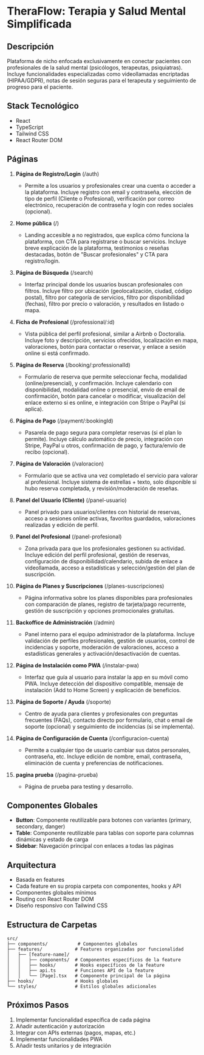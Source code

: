 # TheraFlow: Terapia y Salud Mental Simplificada

## Descripción
Plataforma de nicho enfocada exclusivamente en conectar pacientes con profesionales de la salud mental (psicólogos, terapeutas, psiquiatras). Incluye funcionalidades especializadas como videollamadas encriptadas (HIPAA/GDPR), notas de sesión seguras para el terapeuta y seguimiento de progreso para el paciente.

## Stack Tecnológico
- React
- TypeScript
- Tailwind CSS
- React Router DOM

## Páginas
1. **Página de Registro/Login** (/auth)
   - Permite a los usuarios y profesionales crear una cuenta o acceder a la plataforma. Incluye registro con email y contraseña, elección de tipo de perfil (Cliente o Profesional), verificación por correo electrónico, recuperación de contraseña y login con redes sociales (opcional).

2. **Home pública** (/)
   - Landing accesible a no registrados, que explica cómo funciona la plataforma, con CTA para registrarse o buscar servicios. Incluye breve explicación de la plataforma, testimonios o reseñas destacadas, botón de "Buscar profesionales" y CTA para registro/login.

3. **Página de Búsqueda** (/search)
   - Interfaz principal donde los usuarios buscan profesionales con filtros. Incluye filtro por ubicación (geolocalización, ciudad, código postal), filtro por categoría de servicios, filtro por disponibilidad (fechas), filtro por precio o valoración, y resultados en listado o mapa.

4. **Ficha de Profesional** (/professional/:id)
   - Vista pública del perfil profesional, similar a Airbnb o Doctoralia. Incluye foto y descripción, servicios ofrecidos, localización en mapa, valoraciones, botón para contactar o reservar, y enlace a sesión online si está confirmado.

5. **Página de Reserva** (/booking/:professionalId)
   - Formulario de reserva que permite seleccionar fecha, modalidad (online/presencial), y confirmación. Incluye calendario con disponibilidad, modalidad online o presencial, envío de email de confirmación, botón para cancelar o modificar, visualización del enlace externo si es online, e integración con Stripe o PayPal (si aplica).

6. **Página de Pago** (/payment/:bookingId)
   - Pasarela de pago segura para completar reservas (si el plan lo permite). Incluye cálculo automático de precio, integración con Stripe, PayPal u otros, confirmación de pago, y factura/envío de recibo (opcional).

7. **Página de Valoración** (/valoracion)
   - Formulario que se activa una vez completado el servicio para valorar al profesional. Incluye sistema de estrellas + texto, solo disponible si hubo reserva completada, y revisión/moderación de reseñas.

8. **Panel del Usuario (Cliente)** (/panel-usuario)
   - Panel privado para usuarios/clientes con historial de reservas, acceso a sesiones online activas, favoritos guardados, valoraciones realizadas y edición de perfil.

9. **Panel del Profesional** (/panel-profesional)
   - Zona privada para que los profesionales gestionen su actividad. Incluye edición del perfil profesional, gestión de reservas, configuración de disponibilidad/calendario, subida de enlace a videollamada, acceso a estadísticas y selección/gestión del plan de suscripción.

10. **Página de Planes y Suscripciones** (/planes-suscripciones)
    - Página informativa sobre los planes disponibles para profesionales con comparación de planes, registro de tarjeta/pago recurrente, gestión de suscripción y opciones promocionales gratuitas.

11. **Backoffice de Administración** (/admin)
    - Panel interno para el equipo administrador de la plataforma. Incluye validación de perfiles profesionales, gestión de usuarios, control de incidencias y soporte, moderación de valoraciones, acceso a estadísticas generales y activación/desactivación de cuentas.

12. **Página de Instalación como PWA** (/instalar-pwa)
    - Interfaz que guía al usuario para instalar la app en su móvil como PWA. Incluye detección del dispositivo compatible, mensaje de instalación (Add to Home Screen) y explicación de beneficios.

13. **Página de Soporte / Ayuda** (/soporte)
    - Centro de ayuda para clientes y profesionales con preguntas frecuentes (FAQs), contacto directo por formulario, chat o email de soporte (opcional) y seguimiento de incidencias (si se implementa).

14. **Página de Configuración de Cuenta** (/configuracion-cuenta)
    - Permite a cualquier tipo de usuario cambiar sus datos personales, contraseña, etc. Incluye edición de nombre, email, contraseña, eliminación de cuenta y preferencias de notificaciones.

15. **pagina prueba** (/pagina-prueba)
    - Página de prueba para testing y desarrollo.

## Componentes Globales
- **Button**: Componente reutilizable para botones con variantes (primary, secondary, danger)
- **Table**: Componente reutilizable para tablas con soporte para columnas dinámicas y estado de carga
- **Sidebar**: Navegación principal con enlaces a todas las páginas

## Arquitectura
- Basada en features
- Cada feature en su propia carpeta con componentes, hooks y API
- Componentes globales mínimos
- Routing con React Router DOM
- Diseño responsivo con Tailwind CSS

## Estructura de Carpetas
```
src/
├── components/           # Componentes globales
├── features/            # Features organizadas por funcionalidad
│   ├── [feature-name]/
│   │   ├── components/  # Componentes específicos de la feature
│   │   ├── hooks/       # Hooks específicos de la feature
│   │   ├── api.ts       # Funciones API de la feature
│   │   └── [Page].tsx   # Componente principal de la página
├── hooks/               # Hooks globales
└── styles/              # Estilos globales adicionales
```

## Próximos Pasos
1. Implementar funcionalidad específica de cada página
2. Añadir autenticación y autorización
3. Integrar con APIs externas (pagos, mapas, etc.)
4. Implementar funcionalidades PWA
5. Añadir tests unitarios y de integración